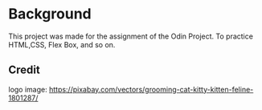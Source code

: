 # Background
This project was made for the assignment of the Odin Project. To practice HTML,CSS, Flex Box, and so on.


## Credit 

logo image: https://pixabay.com/vectors/grooming-cat-kitty-kitten-feline-1801287/
